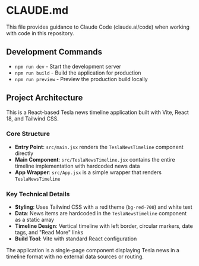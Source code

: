 # CLAUDE.md

This file provides guidance to Claude Code (claude.ai/code) when working with code in this repository.

## Development Commands

- `npm run dev` - Start the development server
- `npm run build` - Build the application for production
- `npm run preview` - Preview the production build locally

## Project Architecture

This is a React-based Tesla news timeline application built with Vite, React 18, and Tailwind CSS.

### Core Structure
- **Entry Point**: `src/main.jsx` renders the `TeslaNewsTimeline` component directly
- **Main Component**: `src/TeslaNewsTimeline.jsx` contains the entire timeline implementation with hardcoded news data
- **App Wrapper**: `src/App.jsx` is a simple wrapper that renders `TeslaNewsTimeline`

### Key Technical Details
- **Styling**: Uses Tailwind CSS with a red theme (`bg-red-700`) and white text
- **Data**: News items are hardcoded in the `TeslaNewsTimeline` component as a static array
- **Timeline Design**: Vertical timeline with left border, circular markers, date tags, and "Read More" links
- **Build Tool**: Vite with standard React configuration

The application is a single-page component displaying Tesla news in a timeline format with no external data sources or routing.